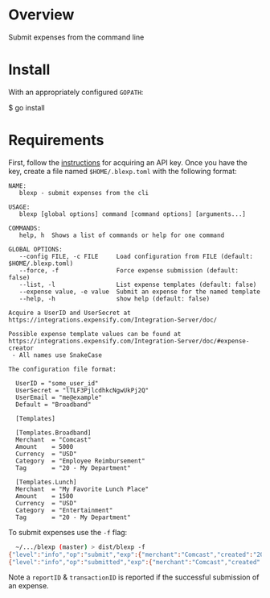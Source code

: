# Overview

Submit expenses from the command line

# Install
With an appropriately configured `GOPATH`:

$ go install

# Requirements

First, follow the [instructions](https://integrations.expensify.com/Integration-Server/doc/) for acquiring an API key. Once you have the key, create a file named `$HOME/.blexp.toml` with the following format:

```
NAME:
   blexp - submit expenses from the cli

USAGE:
   blexp [global options] command [command options] [arguments...]

COMMANDS:
   help, h  Shows a list of commands or help for one command

GLOBAL OPTIONS:
   --config FILE, -c FILE     Load configuration from FILE (default: $HOME/.blexp.toml)
   --force, -f                Force expense submission (default: false)
   --list, -l                 List expense templates (default: false)
   --expense value, -e value  Submit an expense for the named template
   --help, -h                 show help (default: false)

Acquire a UserID and UserSecret at https://integrations.expensify.com/Integration-Server/doc/

Possible expense template values can be found at https://integrations.expensify.com/Integration-Server/doc/#expense-creator
 - All names use SnakeCase

The configuration file format:

  UserID = "some_user_id"
  UserSecret = "lTLF3PjlcdhkcNgwUkPj2Q"
  UserEmail = "me@example"
  Default = "Broadband"

  [Templates]

  [Templates.Broadband]
  Merchant  = "Comcast"
  Amount    = 5000
  Currency  = "USD"
  Category  = "Employee Reimbursement"
  Tag       = "20 - My Department"

  [Templates.Lunch]
  Merchant  = "My Favorite Lunch Place"
  Amount    = 1500
  Currency  = "USD"
  Category  = "Entertainment"
  Tag       = "20 - My Department"
  ```

To submit expenses use the `-f` flag:

```sh
  ~/.../blexp (master) > dist/blexp -f
{"level":"info","op":"submit","exp":{"merchant":"Comcast","created":"2020-10-11","amount":5000,"currency":"USD","category":"Employee Reimbursement","tag":"20 - My Department","comment":"blexp: 3981e936"},"time":"2020-10-11T18:39:53-07:00","message":"submitting expense"}
{"level":"info","op":"submitted","exp":{"merchant":"Comcast","created":"2020-10-11","amount":5000,"currency":"USD","category":"Employee Reimbursement","tag":"20 - My Department","comment":"blexp: 3981e936","reportID":6509469,"transactionID":"4309220672839"},"time":"2020-10-11T18:39:54-07:00"}
```

Note a `reportID` & `transactionID` is reported if the successful submission of an expense.
